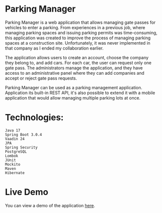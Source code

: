 # Parking Manager

Parking Manager is a web application that allows managing gate passes for vehicles to enter a parking. From experiences in a previous job, where managing parking spaces and issuing parking permits was time-consuming, this application was created to improve the process of managing parking spaces at a construction site. Unfortunately, it was never implemented in that company as I ended my collaboration earlier.

The application allows users to create an account, choose the company they belong to, and add cars. For each car, the user can request only one gate pass. The administrators manage the application, and they have access to an administrative panel where they can add companies and accept or reject gate pass requests.

Parking Manager can be used as a parking management application. Application its built-in REST API, it's also possible to extend it with a mobile application that would allow managing multiple parking lots at once.
# Technologies:

    Java 17
    Spring Boot 3.0.4
    Vaadin 24
    JPA
    Spring Security
    PostgreSQL
    Lombok
    JUnit
    Mockito
    Maven
    Hibernate

# Live Demo

You can view a demo of the application [here](http://zaitis.alwaysdata.net/parking).